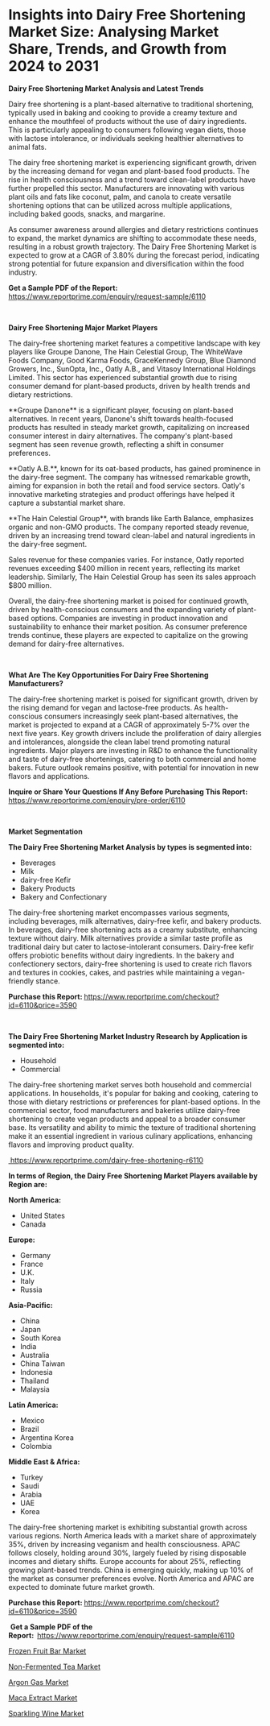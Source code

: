 <p><h1>Insights into Dairy Free Shortening Market Size: Analysing Market Share, Trends, and Growth from 2024 to 2031</h1></p><p><strong>Dairy Free Shortening Market Analysis and Latest Trends</strong></p>
<p><p>Dairy free shortening is a plant-based alternative to traditional shortening, typically used in baking and cooking to provide a creamy texture and enhance the mouthfeel of products without the use of dairy ingredients. This is particularly appealing to consumers following vegan diets, those with lactose intolerance, or individuals seeking healthier alternatives to animal fats. </p><p>The dairy free shortening market is experiencing significant growth, driven by the increasing demand for vegan and plant-based food products. The rise in health consciousness and a trend toward clean-label products have further propelled this sector. Manufacturers are innovating with various plant oils and fats like coconut, palm, and canola to create versatile shortening options that can be utilized across multiple applications, including baked goods, snacks, and margarine.</p><p>As consumer awareness around allergies and dietary restrictions continues to expand, the market dynamics are shifting to accommodate these needs, resulting in a robust growth trajectory. The Dairy Free Shortening Market is expected to grow at a CAGR of 3.80% during the forecast period, indicating strong potential for future expansion and diversification within the food industry.</p></p>
<p><strong>Get a Sample PDF of the Report:&nbsp;</strong> <a href="https://www.reportprime.com/enquiry/request-sample/6110?utm_campaign=24&utm_medium=2&utm_source=Github&utm_content=ia&utm_term=10102024&utm_id=dairy-free-shortening">https://www.reportprime.com/enquiry/request-sample/6110</a></p>
<p>&nbsp;</p>
<p><strong>Dairy Free Shortening Major Market Players</strong></p>
<p><p>The dairy-free shortening market features a competitive landscape with key players like Groupe Danone, The Hain Celestial Group, The WhiteWave Foods Company, Good Karma Foods, GraceKennedy Group, Blue Diamond Growers, Inc., SunOpta, Inc., Oatly A.B., and Vitasoy International Holdings Limited. This sector has experienced substantial growth due to rising consumer demand for plant-based products, driven by health trends and dietary restrictions.</p><p>**Groupe Danone** is a significant player, focusing on plant-based alternatives. In recent years, Danone's shift towards health-focused products has resulted in steady market growth, capitalizing on increased consumer interest in dairy alternatives. The company's plant-based segment has seen revenue growth, reflecting a shift in consumer preferences.</p><p>**Oatly A.B.**, known for its oat-based products, has gained prominence in the dairy-free segment. The company has witnessed remarkable growth, aiming for expansion in both the retail and food service sectors. Oatly's innovative marketing strategies and product offerings have helped it capture a substantial market share.</p><p>**The Hain Celestial Group**, with brands like Earth Balance, emphasizes organic and non-GMO products. The company reported steady revenue, driven by an increasing trend toward clean-label and natural ingredients in the dairy-free segment.</p><p>Sales revenue for these companies varies. For instance, Oatly reported revenues exceeding $400 million in recent years, reflecting its market leadership. Similarly, The Hain Celestial Group has seen its sales approach $800 million.</p><p>Overall, the dairy-free shortening market is poised for continued growth, driven by health-conscious consumers and the expanding variety of plant-based options. Companies are investing in product innovation and sustainability to enhance their market position. As consumer preference trends continue, these players are expected to capitalize on the growing demand for dairy-free alternatives.</p></p>
<p>&nbsp;</p>
<p><strong>What Are The Key Opportunities For Dairy Free Shortening Manufacturers?</strong></p>
<p><p>The dairy-free shortening market is poised for significant growth, driven by the rising demand for vegan and lactose-free products. As health-conscious consumers increasingly seek plant-based alternatives, the market is projected to expand at a CAGR of approximately 5-7% over the next five years. Key growth drivers include the proliferation of dairy allergies and intolerances, alongside the clean label trend promoting natural ingredients. Major players are investing in R&D to enhance the functionality and taste of dairy-free shortenings, catering to both commercial and home bakers. Future outlook remains positive, with potential for innovation in new flavors and applications.</p></p>
<p><strong>Inquire or Share Your Questions If Any Before Purchasing This Report:</strong> <a href="https://www.reportprime.com/enquiry/pre-order/6110?utm_campaign=24&utm_medium=2&utm_source=Github&utm_content=ia&utm_term=10102024&utm_id=dairy-free-shortening">https://www.reportprime.com/enquiry/pre-order/6110</a></p>
<p>&nbsp;</p>
<p><strong>Market Segmentation</strong></p>
<p><strong>The Dairy Free Shortening Market Analysis by types is segmented into:</strong></p>
<p><ul><li>Beverages</li><li>Milk</li><li>dairy-free Kefir</li><li>Bakery Products</li><li>Bakery and Confectionary</li></ul></p>
<p><p>The dairy-free shortening market encompasses various segments, including beverages, milk alternatives, dairy-free kefir, and bakery products. In beverages, dairy-free shortening acts as a creamy substitute, enhancing texture without dairy. Milk alternatives provide a similar taste profile as traditional dairy but cater to lactose-intolerant consumers. Dairy-free kefir offers probiotic benefits without dairy ingredients. In the bakery and confectionery sectors, dairy-free shortening is used to create rich flavors and textures in cookies, cakes, and pastries while maintaining a vegan-friendly stance.</p></p>
<p><strong>Purchase this Report:&nbsp;</strong><a href="https://www.reportprime.com/checkout?id=6110&price=3590&utm_campaign=24&utm_medium=2&utm_source=Github&utm_content=ia&utm_term=10102024&utm_id=dairy-free-shortening">https://www.reportprime.com/checkout?id=6110&price=3590</a></p>
<p>&nbsp;</p>
<p><strong>The Dairy Free Shortening Market Industry Research by Application is segmented into:</strong></p>
<p><ul><li>Household</li><li>Commercial </li></ul></p>
<p><p>The dairy-free shortening market serves both household and commercial applications. In households, it's popular for baking and cooking, catering to those with dietary restrictions or preferences for plant-based options. In the commercial sector, food manufacturers and bakeries utilize dairy-free shortening to create vegan products and appeal to a broader consumer base. Its versatility and ability to mimic the texture of traditional shortening make it an essential ingredient in various culinary applications, enhancing flavors and improving product quality.</p></p>
<p><a href="https://www.reportprime.com/dairy-free-shortening-r6110?utm_campaign=24&utm_medium=2&utm_source=Github&utm_content=ia&utm_term=10102024&utm_id=dairy-free-shortening">&nbsp;https://www.reportprime.com/dairy-free-shortening-r6110</a></p>
<p><strong>In terms of Region, the Dairy Free Shortening Market Players available by Region are:</strong></p>
<p>
    <p> <strong> North America: </strong>
        <ul>
            <li>United States</li>
            <li>Canada</li>
        </ul>
        </p> 
    <p> <strong> Europe: </strong>
        <ul>
            <li>Germany</li>
            <li>France</li>
            <li>U.K.</li>
            <li>Italy</li>
            <li>Russia</li>
        </ul>
        </p> 
    <p> <strong> Asia-Pacific: </strong>
        <ul>
            <li>China</li>
            <li>Japan</li>
            <li>South Korea</li>
            <li>India</li>
            <li>Australia</li>
            <li>China Taiwan</li>
            <li>Indonesia</li>
            <li>Thailand</li>
            <li>Malaysia</li>
        </ul>
        </p> 
    <p> <strong> Latin America: </strong>
        <ul>
            <li>Mexico</li>
            <li>Brazil</li>
            <li>Argentina Korea</li>
            <li>Colombia</li>
        </ul>
        </p> 
    <p> <strong> Middle East & Africa: </strong>
        <ul>
            <li>Turkey</li>
            <li>Saudi</li>
            <li>Arabia</li>
            <li>UAE</li>
            <li>Korea</li>
        </ul>
    </p>
    </p>
<p><p>The dairy-free shortening market is exhibiting substantial growth across various regions. North America leads with a market share of approximately 35%, driven by increasing veganism and health consciousness. APAC follows closely, holding around 30%, largely fueled by rising disposable incomes and dietary shifts. Europe accounts for about 25%, reflecting growing plant-based trends. China is emerging quickly, making up 10% of the market as consumer preferences evolve. North America and APAC are expected to dominate future market growth.</p></p>
<p><strong>Purchase this Report: </strong><a href="https://www.reportprime.com/checkout?id=6110&price=3590&utm_campaign=24&utm_medium=2&utm_source=Github&utm_content=ia&utm_term=10102024&utm_id=dairy-free-shortening">https://www.reportprime.com/checkout?id=6110&price=3590</a></p>
<p>&nbsp;<strong>Get a Sample PDF of the Report:&nbsp;&nbsp;</strong><a href="https://www.reportprime.com/enquiry/request-sample/6110?utm_campaign=24&utm_medium=2&utm_source=Github&utm_content=ia&utm_term=10102024&utm_id=dairy-free-shortening">https://www.reportprime.com/enquiry/request-sample/6110</a></p>
<p><strong></strong></p>
<p><p><a href="https://github.com/santosh758595/Market-Research-Report-List-6/blob/main/frozen-fruit-bar-market.md?utm_campaign=24&utm_medium=2&utm_source=Github&utm_content=ia&utm_term=10102024&utm_id=dairy-free-shortening">Frozen Fruit Bar Market</a></p><p><a href="https://issuu.com/reportprime-2/docs/non-fermented-tea-market-size-2030._1ef0503b830bbd?utm_campaign=24&utm_medium=2&utm_source=Github&utm_content=ia&utm_term=10102024&utm_id=dairy-free-shortening">Non-Fermented Tea Market</a></p><p><a href="https://www.linkedin.com/pulse/argon-gas-market-trends-strategic-insights-2024-2031-koncepti-7kfce?utm_campaign=24&utm_medium=2&utm_source=Github&utm_content=ia&utm_term=10102024&utm_id=dairy-free-shortening">Argon Gas Market</a></p><p><a href="https://www.linkedin.com/pulse/surfing-maca-extract-wave-riding-market-currents-2031-koncepti-qtnde?utm_campaign=24&utm_medium=2&utm_source=Github&utm_content=ia&utm_term=10102024&utm_id=dairy-free-shortening">Maca Extract Market</a></p><p><a href="https://github.com/elizabethdagraca/Market-Research-Report-List-5/blob/main/sparkling-wine-market.md?utm_campaign=24&utm_medium=2&utm_source=Github&utm_content=ia&utm_term=10102024&utm_id=dairy-free-shortening">Sparkling Wine Market</a></p></p>